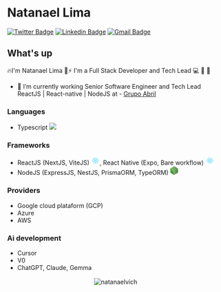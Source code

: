 # Natanael Lima

 [![Twitter Badge](https://img.shields.io/badge/-@Natanaelvich-1ca0f1?style=flat-square&labelColor=1ca0f1&logo=twitter&logoColor=white&link=https://twitter.com/natanaelvich)](https://twitter.com/natanaelvich) 
[![Linkedin Badge](https://img.shields.io/badge/-Natanael-blue?style=flat-square&logo=Linkedin&logoColor=white&link=https://www.linkedin.com/in/natanaelvich/)](https://www.linkedin.com/in/natanaelvich/) 
[![Gmail Badge](https://img.shields.io/badge/-taelima1997@gmail.com-c14438?style=flat-square&logo=Gmail&logoColor=white&link=mailto:taelima1997@gmail.com)](mailto:taelima1997@gmail.com)

## What's up
🔥I'm Natanael Lima 🚀⚡
I'm a Full Stack Developer and Tech Lead :computer: 📱 💾

- :rocket:   I’m currently working Senior Software Engineer and Tech Lead ReactJS | React-native | NodeJS at - <a href="https://www.linkedin.com/company/abril/posts/?feedView=all" rel=noopener target="_blank">Grupo Abril</a>

### Languages
- Typescript <code><img height="20" src="https://upload.wikimedia.org/wikipedia/commons/thumb/4/4c/Typescript_logo_2020.svg/1200px-Typescript_logo_2020.svg.png"></code>

### Frameworks
- ReactJS (NextJS, ViteJS) <code><img height="20" src="https://raw.githubusercontent.com/github/explore/80688e429a7d4ef2fca1e82350fe8e3517d3494d/topics/react/react.png"></code>, React Native (Expo, Bare workflow) <code><img height="20" src="https://raw.githubusercontent.com/github/explore/80688e429a7d4ef2fca1e82350fe8e3517d3494d/topics/react/react.png"></code>
- NodeJS (ExpressJS, NestJS, PrismaORM, TypeORM) <code><img height="20" src="https://raw.githubusercontent.com/github/explore/80688e429a7d4ef2fca1e82350fe8e3517d3494d/topics/nodejs/nodejs.png"></code>

### Providers
- Google cloud plataform (GCP)
- Azure
- AWS

### Ai development
- Cursor
- V0
- ChatGPT, Claude, Gemma

<p align='center'>
 <img height="232em" align="center" src="http://github-readme-streak-stats.herokuapp.com?user=natanaelvich&theme=dracula" alt="natanaelvich" />
</p>
